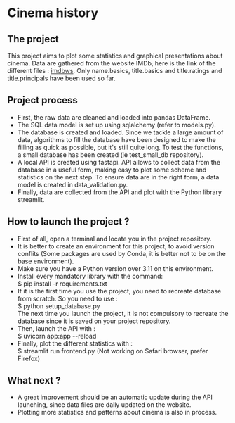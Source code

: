 # Cinema history
## The project
This project aims to plot some statistics and graphical presentations about cinema.
Data are gathered from the website IMDb, here is the link of the different files : [imdbws](https://datasets.imdbws.com). 
Only name.basics, title.basics and title.ratings and title.principals have been used so far.

## Project process
- First, the raw data are cleaned and loaded into pandas DataFrame.
- The SQL data model is set up using sqlalchemy (refer to models.py).
- The database is created and loaded. Since we tackle a large amount of data, algorithms to fill the database have been designed to make the filling as quick as possible, but it's still quite long. To test the functions, a small database has been created (ie test_small_db repository).
- A local API is created using fastapi. API allows to collect data from the database in a useful form, making easy to plot some scheme and statistics on the next step. To ensure data are in the right form, a data model is created in data_validation.py.
- Finally, data are collected from the API and plot with the Python library streamlit.

## How to launch the project ?
- First of all, open a terminal and locate you in the project repository.
- It is better to create an environment for this project, to avoid version conflits (Some packages are used by Conda, it is better not to be on the base environment).
- Make sure you have a Python version over 3.11 on this environment.
- Install every mandatory library with the command:  
    $ pip install -r requirements.txt
- If it is the first time you use the project, you need to recreate database from scratch. So you need to use :  
    $ python setup_database.py  
    The next time you launch the project, it is not compulsory to recreate the database since it is saved on your project repository.
- Then, launch the API with :  
    $ uvicorn app:app --reload
- Finally, plot the different statistics with :  
    $ streamlit run frontend.py
    (Not working on Safari browser, prefer Firefox)

## What next ?
- A great improvement should be an automatic update during the API launching, since data files are daily updated on the website.
- Plotting more statistics and patterns about cinema is also in process.